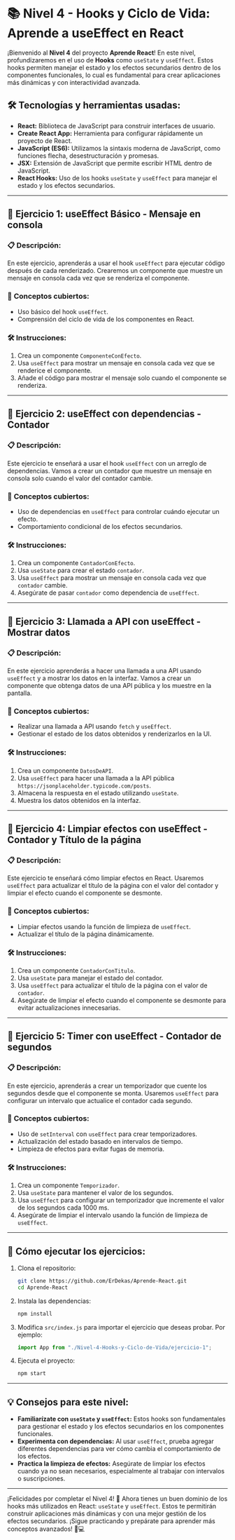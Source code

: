 # 📚 **Nivel 4 - Hooks y Ciclo de Vida: Aprende a useEffect en React**

¡Bienvenido al **Nivel 4** del proyecto **Aprende React**! En este nivel, profundizaremos en el uso de **Hooks** como `useState` y `useEffect`. Estos hooks permiten manejar el estado y los efectos secundarios dentro de los componentes funcionales, lo cual es fundamental para crear aplicaciones más dinámicas y con interactividad avanzada.

## 🛠️ **Tecnologías y herramientas usadas:**

- **React:** Biblioteca de JavaScript para construir interfaces de usuario.
- **Create React App:** Herramienta para configurar rápidamente un proyecto de React.
- **JavaScript (ES6):** Utilizamos la sintaxis moderna de JavaScript, como funciones flecha, desestructuración y promesas.
- **JSX:** Extensión de JavaScript que permite escribir HTML dentro de JavaScript.
- **React Hooks:** Uso de los hooks `useState` y `useEffect` para manejar el estado y los efectos secundarios.

---

## 📂 **Ejercicio 1: useEffect Básico - Mensaje en consola**

### 📋 **Descripción:**

En este ejercicio, aprenderás a usar el hook `useEffect` para ejecutar código después de cada renderizado. Crearemos un componente que muestre un mensaje en consola cada vez que se renderiza el componente.

### 🤔 **Conceptos cubiertos:**

- Uso básico del hook `useEffect`.
- Comprensión del ciclo de vida de los componentes en React.

### 🛠️ **Instrucciones:**

1. Crea un componente `ComponenteConEfecto`.
2. Usa `useEffect` para mostrar un mensaje en consola cada vez que se renderice el componente.
3. Añade el código para mostrar el mensaje solo cuando el componente se renderiza.

---

## 📂 **Ejercicio 2: useEffect con dependencias - Contador**

### 📋 **Descripción:**

Este ejercicio te enseñará a usar el hook `useEffect` con un arreglo de dependencias. Vamos a crear un contador que muestre un mensaje en consola solo cuando el valor del contador cambie.

### 🤔 **Conceptos cubiertos:**

- Uso de dependencias en `useEffect` para controlar cuándo ejecutar un efecto.
- Comportamiento condicional de los efectos secundarios.

### 🛠️ **Instrucciones:**

1. Crea un componente `ContadorConEfecto`.
2. Usa `useState` para crear el estado `contador`.
3. Usa `useEffect` para mostrar un mensaje en consola cada vez que `contador` cambie.
4. Asegúrate de pasar `contador` como dependencia de `useEffect`.

---

## 📂 **Ejercicio 3: Llamada a API con useEffect - Mostrar datos**

### 📋 **Descripción:**

En este ejercicio aprenderás a hacer una llamada a una API usando `useEffect` y a mostrar los datos en la interfaz. Vamos a crear un componente que obtenga datos de una API pública y los muestre en la pantalla.

### 🤔 **Conceptos cubiertos:**

- Realizar una llamada a API usando `fetch` y `useEffect`.
- Gestionar el estado de los datos obtenidos y renderizarlos en la UI.

### 🛠️ **Instrucciones:**

1. Crea un componente `DatosDeAPI`.
2. Usa `useEffect` para hacer una llamada a la API pública `https://jsonplaceholder.typicode.com/posts`.
3. Almacena la respuesta en el estado utilizando `useState`.
4. Muestra los datos obtenidos en la interfaz.

---

## 📂 **Ejercicio 4: Limpiar efectos con useEffect - Contador y Título de la página**

### 📋 **Descripción:**

Este ejercicio te enseñará cómo limpiar efectos en React. Usaremos `useEffect` para actualizar el título de la página con el valor del contador y limpiar el efecto cuando el componente se desmonte.

### 🤔 **Conceptos cubiertos:**

- Limpiar efectos usando la función de limpieza de `useEffect`.
- Actualizar el título de la página dinámicamente.

### 🛠️ **Instrucciones:**

1. Crea un componente `ContadorConTitulo`.
2. Usa `useState` para manejar el estado del contador.
3. Usa `useEffect` para actualizar el título de la página con el valor de `contador`.
4. Asegúrate de limpiar el efecto cuando el componente se desmonte para evitar actualizaciones innecesarias.

---

## 📂 **Ejercicio 5: Timer con useEffect - Contador de segundos**

### 📋 **Descripción:**

En este ejercicio, aprenderás a crear un temporizador que cuente los segundos desde que el componente se monta. Usaremos `useEffect` para configurar un intervalo que actualice el contador cada segundo.

### 🤔 **Conceptos cubiertos:**

- Uso de `setInterval` con `useEffect` para crear temporizadores.
- Actualización del estado basado en intervalos de tiempo.
- Limpieza de efectos para evitar fugas de memoria.

### 🛠️ **Instrucciones:**

1. Crea un componente `Temporizador`.
2. Usa `useState` para mantener el valor de los segundos.
3. Usa `useEffect` para configurar un temporizador que incremente el valor de los segundos cada 1000 ms.
4. Asegúrate de limpiar el intervalo usando la función de limpieza de `useEffect`.

---

## 🚀 **Cómo ejecutar los ejercicios:**

1. Clona el repositorio:

   ```bash
   git clone https://github.com/ErDekas/Aprende-React.git
   cd Aprende-React
   ```

2. Instala las dependencias:

   ```bash
   npm install
   ```

3. Modifica `src/index.js` para importar el ejercicio que deseas probar. Por ejemplo:

   ```jsx
   import App from "./Nivel-4-Hooks-y-Ciclo-de-Vida/ejercicio-1";
   ```

4. Ejecuta el proyecto:

   ```bash
   npm start
   ```

---

## 💡 **Consejos para este nivel:**

- **Familiarízate con `useState` y `useEffect`:** Estos hooks son fundamentales para gestionar el estado y los efectos secundarios en los componentes funcionales.
- **Experimenta con dependencias:** Al usar `useEffect`, prueba agregar diferentes dependencias para ver cómo cambia el comportamiento de los efectos.
- **Practica la limpieza de efectos:** Asegúrate de limpiar los efectos cuando ya no sean necesarios, especialmente al trabajar con intervalos o suscripciones.

---

¡Felicidades por completar el Nivel 4! 🎉 Ahora tienes un buen dominio de los hooks más utilizados en React: `useState` y `useEffect`. Estos te permitirán construir aplicaciones más dinámicas y con una mejor gestión de los efectos secundarios. ¡Sigue practicando y prepárate para aprender más conceptos avanzados! 🚀💻